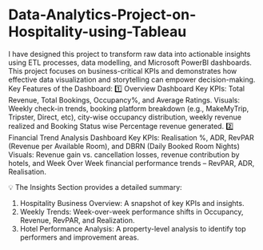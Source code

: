 # Data-Analytics-Project-on-Hospitality-using-Tableau
 I have designed this project to transform raw data into actionable insights using ETL processes, data modelling, and Microsoft PowerBI dashboards.
This project focuses on business-critical KPIs and demonstrates how effective data visualization and storytelling can empower decision-making.
Key Features of the Dashboard:
1️⃣ Overview Dashboard
Key KPIs: Total Revenue, Total Bookings, Occupancy%, and Average Ratings.
Visuals: Weekly check-in trends, booking platform breakdown (e.g., MakeMyTrip, Tripster, Direct, etc), city-wise occupancy distribution, weekly revenue realized  and Booking Status wise Percentage revenue generated.
2️⃣ Financial Trend Analysis Dashboard
Key KPIs: Realisation %, ADR, RevPAR (Revenue per Available Room), and DBRN (Daily Booked Room Nights)
Visuals: Revenue gain vs. cancellation losses, revenue contribution by hotels, and Week Over Week financial performance trends – RevPAR, ADR, Realisation.

💡 The Insights Section provides a detailed summary:
1. Hospitality Business Overview: A snapshot of key KPIs and insights.
2. Weekly Trends: Week-over-week performance shifts in Occupancy, Revenue, RevPAR, and Realization.
3. Hotel Performance Analysis: A property-level analysis to identify top performers and improvement areas.
